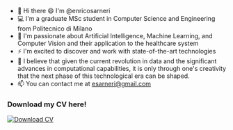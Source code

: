 - 👋 Hi there 😄 I'm @enricosarneri 
- 💻 I'm a graduate MSc student in Computer Science and Engineering from Politecnico di Milano
- 🔭 I'm passionate about Artificial Intelligence, Machine Learning, and Computer Vision and their application to the healthcare system
- ⚡ I'm excited to discover and work with state-of-the-art technologies
- 📌 I believe that given the current revolution in data and the significant advances in computational capabilities, it is only through one's creativity that the next phase of this technological era can be shaped.
- 📫 You can contact me at esarneri@gmail.com
### Download my CV here!


<!-- BEGIN LATEST DOWNLOAD BUTTON -->
[![Download CV][resume-short-shield]][release-url] &nbsp;&nbsp;
<!-- END LATEST DOWNLOAD BUTTON -->
<!--##

**enricosarneri/enricosarneri** is a ✨ _special_ ✨ repository because its `README.md` (this file) appears on your GitHub profile.

Here are some ideas to get you started:

- 🔭 I’m currently working on ...
- 🌱 I’m currently learning ...
- 👯 I’m looking to collaborate on ...
- 🤔 I’m looking for help with ...
- 💬 Ask me about ...
- 📫 How to reach me: ...
- 😄 Pronouns: ...
- ⚡ Fun fact: ...
-->
</details>

<!-- Shields -->
[resume-short-shield]: https://img.shields.io/badge/Download%20CV%20-blue?style=for-the-badge
[release-url]: https://github.com/enricosarneri/enricosarneri/releases/latest
